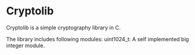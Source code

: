 # Cryptolib
Cryptolib is a simple cryptography library in C.

The library includes following modules:
uint1024_t: A self implemented big integer module.
